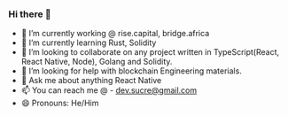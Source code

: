 ### Hi there 👋

- 🔭 I’m currently working @ rise.capital, bridge.africa
- 🌱 I’m currently learning Rust, Solidity
- 👯 I’m looking to collaborate on any project written in TypeScript(React, React Native, Node), Golang and Solidity.
- 🤔 I’m looking for help with blockchain Engineering materials.
- 💬 Ask me about anything React Native
- 📫 You can reach me @ - dev.sucre@gmail.com
- 😄 Pronouns: He/Him
